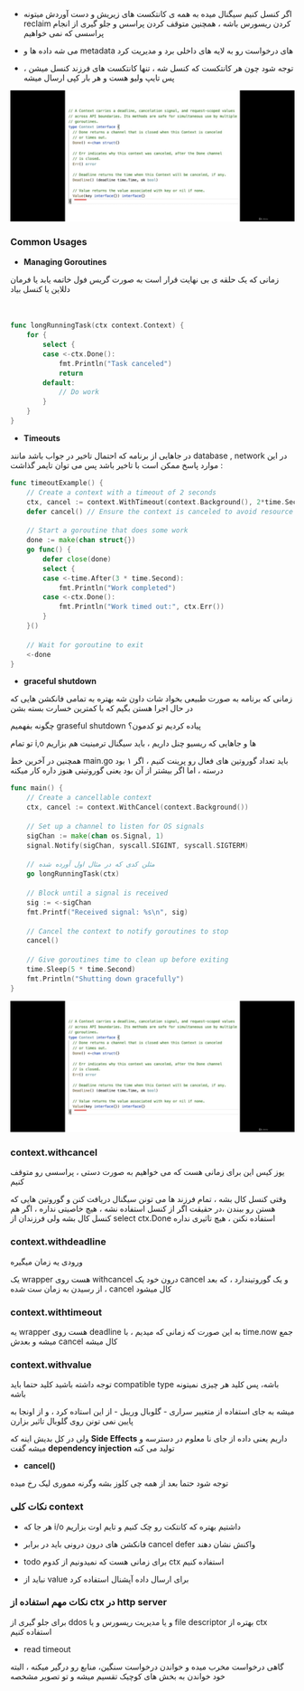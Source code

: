 

+ اگر کنسل کنیم سیگنال میده به همه ی کانتکست های زیریش و دست آوردش میتونه reclaim  کردن ریسورس باشه ، همچنین متوقف کردن پراسس و جلو گیری از انجام پراسسی که نمی خواهیم


+ می شه داده ها و metadata   های درخواست رو به لایه های داخلی برد و مدیریت کرد


+ توجه شود چون هر کانتکست که کنسل شه ، تنها کانتکست های فرزند کنسل میشن ، پس تایپ ولیو هست و هر بار کپی ارسال میشه

![alt text](https://github.com/seyedmo30/Tips/blob/main/static/iii5.png)

### Common Usages

+ **Managing Goroutines**


زمانی که یک حلقه ی بی نهایت قرار است به صورت گریس فول خاتمه یابد یا فرمان دللاین یا کنسل بیاد

```go


func longRunningTask(ctx context.Context) {
    for {
        select {
        case <-ctx.Done():
            fmt.Println("Task canceled")
            return
        default:
            // Do work
        }
    }
}

```
+ **Timeouts**

در جاهایی از برنامه که احتمال تاخیر در جواب باشد مانند database , network در این موارد پاسخ ممکن است با تاخیر باشد پس می توان تایمر گذاشت :

```go
func timeoutExample() {
    // Create a context with a timeout of 2 seconds
    ctx, cancel := context.WithTimeout(context.Background(), 2*time.Second)
    defer cancel() // Ensure the context is canceled to avoid resource leaks

    // Start a goroutine that does some work
    done := make(chan struct{})
    go func() {
        defer close(done)
        select {
        case <-time.After(3 * time.Second):
            fmt.Println("Work completed")
        case <-ctx.Done():
            fmt.Println("Work timed out:", ctx.Err())
        }
    }()

    // Wait for goroutine to exit
    <-done
}
```


+ **graceful shutdown**

زمانی که برنامه به صورت طبیعی بخواد شات داون شه بهتره به تمامی فانکشن هایی که در حال اجرا هستن بگیم که با کمترین خسارت بسته بشن


چگونه بفهمیم graseful shutdown پیاده کردیم تو کدمون؟

تو تمام i,o  ها و جاهایی که ریسیو چنل داریم ، باید سیگنال ترمینیت هم بزاریم

همچنین در آخرین خط main.go  باید تعداد گوروتین های فعال رو پرینت کنیم ، اگر ۱ بود درسته ، اما اگر بیشتر از آن بود یعنی گوروتینی هنوز داره کار میکنه




```go
func main() {
    // Create a cancellable context
    ctx, cancel := context.WithCancel(context.Background())

    // Set up a channel to listen for OS signals
    sigChan := make(chan os.Signal, 1)
    signal.Notify(sigChan, syscall.SIGINT, syscall.SIGTERM)

    // مثلن کدی که در مثال اول آورده شده
    go longRunningTask(ctx)

    // Block until a signal is received
    sig := <-sigChan
    fmt.Printf("Received signal: %s\n", sig)

    // Cancel the context to notify goroutines to stop
    cancel()

    // Give goroutines time to clean up before exiting
    time.Sleep(5 * time.Second)
    fmt.Println("Shutting down gracefully")
}
```


![alt text](https://github.com/seyedmo30/Tips/blob/main/static/iii6.png)

### context.withcancel

یوز کیس این برای زمانی هست که می خواهیم به صورت دستی ، پراسسی رو متوقف کنیم

وقتی کنسل کال بشه ، تمام فرزند ها می تونن سیگنال دریافت کنن و گوروتین هایی که هستن رو ببندن ،در حقیقت اگر از کنسل استفاده نشه ، هیچ خاصیتی نداره ، اگر هم کنسل کال بشه ولی فرزندان از select ctx.Done  استفاده نکنن ، هیچ تاثیری نداره

### context.withdeadline

ورودی یه زمان میگیره

یک wrapper  هست روی withcancel
درون خود یک cancel  و یک گوروتیندارد ،  که بعد از رسیدن به  زمان ست شده ،  cancel  کال میشود


### context.withtimeout

یه wrapper  هست روی deadline به این صورت که زمانی که میدیم ، با time.now  جمع میشه و بعدش cancel  کال میشه
 


### context.withvalue

توجه داشته باشید کلید حتما باید compatible type باشه، پس کلید هر چیزی نمیتونه باشه


   میشه به جای استفاده از متغییر سراری - گلوبال وریبل - از این استاده کرد ، و از اونجا به پایین نمی تونن روی گلوبال تاثیر بزارن


ولی در کل بدیش اینه که **Side Effects** داریم یعنی داده از جای نا معلوم در دسترسه و میشه گفت **dependency injection** تولید می کنه


+ **cancel()**

توجه شود حتما بعد از همه چی کلوز بشه وگرنه مموری لیک رخ میده


### نکات کلی context

+ هر جا که i/o  داشتیم بهتره که کانتکت رو چک کنیم و تایم اوت بزاریم

+ فانکشن های درون درونی باید در برابر cancel defer  واکنش نشان دهند

+ todo برای زمانی هست که نمیدونیم از کدوم ctx  استفاده کنیم

+ نباید از value برای ارسال داده آپشنال استفاده کرد

### نکات مهم استفاده از ctx  در http server

برای جلو گیری از ddos  و یا مدیریت ریسورس و یا file descriptor بهتره از ctx  استفاده کنیم


+ read timeout 



گاهی درخواست مخرب میده و خواندن درخواست سنگین، منابع رو درگیر میکنه ، البته خود خواندن به بخش های کوچیک تقسیم میشه و تو تصویر مشخصه



